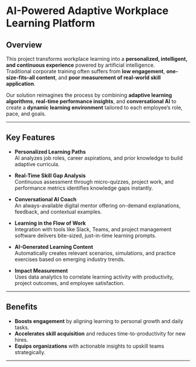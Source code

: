 # AI-Powered Adaptive Workplace Learning Platform

## Overview
This project transforms workplace learning into a **personalized, intelligent, and continuous experience** powered by artificial intelligence.  
Traditional corporate training often suffers from **low engagement**, **one-size-fits-all content**, and **poor measurement of real-world skill application**.  

Our solution reimagines the process by combining **adaptive learning algorithms**, **real-time performance insights**, and **conversational AI** to create a **dynamic learning environment** tailored to each employee’s role, pace, and goals.

---

## Key Features

- **Personalized Learning Paths**  
  AI analyzes job roles, career aspirations, and prior knowledge to build adaptive curricula.

- **Real-Time Skill Gap Analysis**  
  Continuous assessment through micro-quizzes, project work, and performance metrics identifies knowledge gaps instantly.

- **Conversational AI Coach**  
  An always-available digital mentor offering on-demand explanations, feedback, and contextual examples.

- **Learning in the Flow of Work**  
  Integration with tools like Slack, Teams, and project management software delivers bite-sized, just-in-time learning prompts.

- **AI-Generated Learning Content**  
  Automatically creates relevant scenarios, simulations, and practice exercises based on emerging industry trends.

- **Impact Measurement**  
  Uses data analytics to correlate learning activity with productivity, project outcomes, and employee satisfaction.

---

## Benefits

- **Boosts engagement** by aligning learning to personal growth and daily tasks.  
- **Accelerates skill acquisition** and reduces time-to-productivity for new hires.  
- **Equips organizations** with actionable insights to upskill teams strategically.

---
